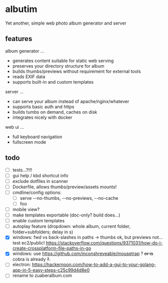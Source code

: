 # albutim
Yet another, simple web photo album generator and server

## features

album generator ...

- generates content suitable for static web serving
- preserves your directory structure for album
- builds thumbs/previews without requirement for external tools
- reads EXIF data
- supports built-in and custom templates

server ...

- can serve your album instead of apache/nginx/whatever
- supports basic auth and https
- builds tumbs on demand, caches on disk
- integrates nicely with docker

web ui ...

- full keyboard navigation
- fullscreen mode

## todo

- [ ] tests...?!!!
- [ ] gui help / kbd shortcut info
- [ ] exclude dotfiles in scanner
- [ ] Dockerfile, allows thumbs/preview/assets mounts!
- [ ] cmdline/config options:
  - [ ] serve --no-thumbs, --no-previews, --no-cache
  - [ ] foo
- [ ] mobile view?
- [ ] make templates exportable (doc-only? build does...)
- [ ] enable custom templates
- [ ] autoplay feature (dropdown: whole album, current folder, folder+subfolders; delay in s)
- [x] windows: fwd vs back-slashes in paths -> thumbs ok, but previews not... test ec2/public! https://stackoverflow.com/questions/9371031/how-do-i-create-crossplatform-file-paths-in-go
- [x] windows: use https://github.com/inconshreveable/mousetrap ? ~~or is~~ cobra is already ~~?~~.
- [ ] electron: https://hackernoon.com/how-to-add-a-gui-to-your-golang-app-in-5-easy-steps-c25c99d4d8e0
- [ ] rename to zuaberalbum.com